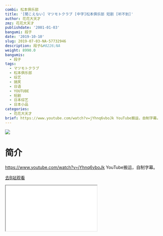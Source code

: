 ```yaml
---
combi: 松本俱乐部
title: '[聞こえない] マツモトクラブ [中字]松本俱乐部 短剧 [听不到]'
author: 花花大天才
zmz: 花花大天才
publishdate: '2001-01-03'
bangumi: 段子
date: '2019-10-10'
slug: 2019-07-03-NA-57732946
description: 段子&#8226;NA
weight: 8990.0
bangumis:
  - 段子
tags:
  - マツモトクラブ
  - 松本俱乐部
  - 综艺
  - 搞笑
  - 日语
  - YOUTUBE
  - 短剧
  - 日本综艺
  - 日本小品
categories:
  - 花花大天才
brief: https://www.youtube.com/watch?v=jYhnq6vboJk YouTube搬运，自制字幕。
---
```

![](https://raw.githubusercontent.com/tcgriffith/owaraisite/master/static/tmpimg/9fac80f4da10f75f3e8587dc5404657ceb7870df.jpg.480.jpg)
# 简介  
https://www.youtube.com/watch?v=jYhnq6vboJk
YouTube搬运，自制字幕。  

[去B站观看](https://www.bilibili.com/video/av57732946/)
<div class ="resp-container"><iframe class="testiframe" src="//player.bilibili.com/player.html?aid=57732946"", scrolling="no", allowfullscreen="true" > </iframe></div> 
